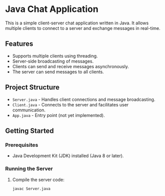 # Java Chat Application

This is a simple client-server chat application written in Java. It allows multiple clients to connect to a server and exchange messages in real-time.

## Features

- Supports multiple clients using threading.
- Server-side broadcasting of messages.
- Clients can send and receive messages asynchronously.
- The server can send messages to all clients.

## Project Structure

- `Server.java` - Handles client connections and message broadcasting.
- `Client.java` - Connects to the server and facilitates user communication.
- `App.java` - Entry point (not yet implemented).

## Getting Started

### Prerequisites

- Java Development Kit (JDK) installed (Java 8 or later).

### Running the Server

1. Compile the server code:
   ```sh
   javac Server.java
